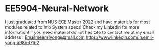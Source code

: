 # EE5904-Neural-Network
I just graduated from NUS ECE Master 2022 and have materials for most modules related to Info System specs! Check my Linkedln for more information! If you need material do not hesitate to contact me at my email address : Emailmeemilyong@gmail.com 
https://www.linkedin.com/in/emil-yong-a98b671b2
